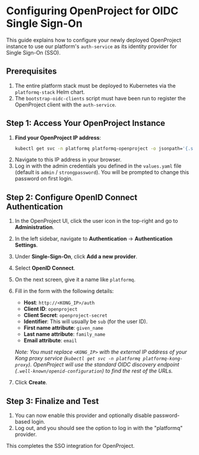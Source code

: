 # Configuring OpenProject for OIDC Single Sign-On

This guide explains how to configure your newly deployed OpenProject instance to use our platform's `auth-service` as its identity provider for Single Sign-On (SSO).

## Prerequisites

1.  The entire platform stack must be deployed to Kubernetes via the `platformq-stack` Helm chart.
2.  The `bootstrap-oidc-clients` script must have been run to register the OpenProject client with the `auth-service`.

## Step 1: Access Your OpenProject Instance

1.  **Find your OpenProject IP address**:
    ```bash
    kubectl get svc -n platformq platformq-openproject -o jsonpath='{.status.loadBalancer.ingress[0].ip}'
    ```
2.  Navigate to this IP address in your browser.
3.  Log in with the admin credentials you defined in the `values.yaml` file (default is `admin` / `strongpassword`). You will be prompted to change this password on first login.

## Step 2: Configure OpenID Connect Authentication

1.  In the OpenProject UI, click the user icon in the top-right and go to **Administration**.
2.  In the left sidebar, navigate to **Authentication** -> **Authentication Settings**.
3.  Under **Single-Sign-On**, click **Add a new provider**.
4.  Select **OpenID Connect**.
5.  On the next screen, give it a name like `platformq`.
6.  Fill in the form with the following details:
    *   **Host**: `http://<KONG_IP>/auth`
    *   **Client ID**: `openproject`
    *   **Client Secret**: `openproject-secret`
    *   **Identifier**: This will usually be `sub` (for the user ID).
    *   **First name attribute**: `given_name`
    *   **Last name attribute**: `family_name`
    *   **Email attribute**: `email`

    *Note: You must replace `<KONG_IP>` with the external IP address of your Kong proxy service (`kubectl get svc -n platformq platformq-kong-proxy`). OpenProject will use the standard OIDC discovery endpoint (`.well-known/openid-configuration`) to find the rest of the URLs.*

7.  Click **Create**.

## Step 3: Finalize and Test

1.  You can now enable this provider and optionally disable password-based login.
2.  Log out, and you should see the option to log in with the "platformq" provider.

This completes the SSO integration for OpenProject. 